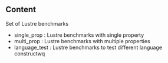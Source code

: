 ## Content

Set of Lustre benchmarks

* single_prop : Lustre benchmarks with single property
* multi_prop : Lustre benchmarks with multiple properties
* language_test : Lustre benchmarks to test different language constructwq
